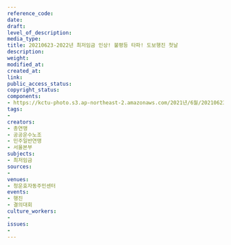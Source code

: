 ```yaml
---
reference_code: 
date: 
draft: 
level_of_description: 
media_type: 
title: 20210623-2022년 최저임금 인상! 불평등 타파! 도보행진 첫날
description: 
weight: 
modified_at: 
created_at: 
link: 
public_access_status: 
copyright_status: 
components:
- https://kctu-photo.s3.ap-northeast-2.amazonaws.com/2021년/6월/20210623-2022년+최저임금+인상!+불평등+타파!+도보행진+첫날/_1D20544.jpg
tags:
- 
creators:
- 총연맹
- 공공운수노조
- 민주일반연맹
- 서울본부
subjects:
- 최저임금
sources:
- 
venues:
- 청운효자동주민센터
events:
- 행진
- 결의대회
culture_workers:
- 
issues:
- 
---
```

